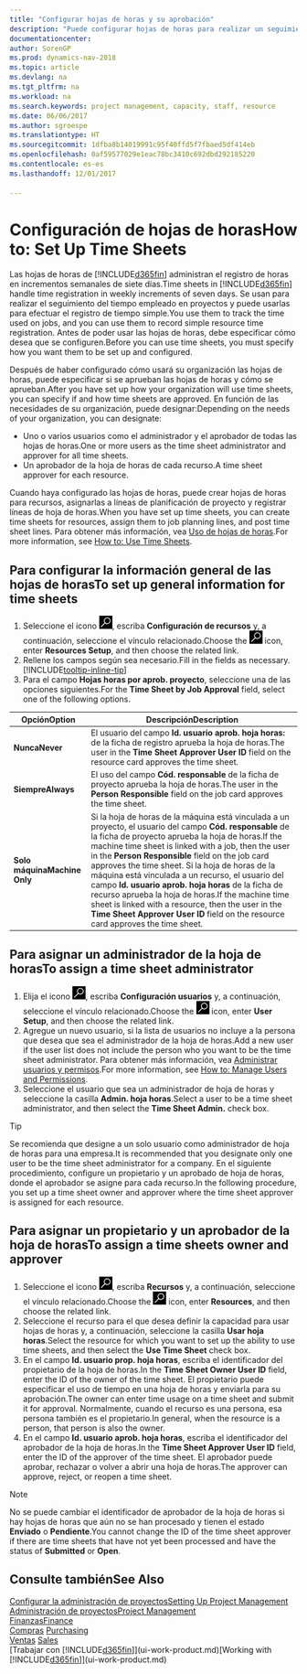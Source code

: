 ```yaml
---
title: "Configurar hojas de horas y su aprobación"
description: "Puede configurar hojas de horas para realizar un seguimiento del tiempo empleado en proyectos y el uso recursos, lo que le ayudará en la administración de proyectos, personal y capacidad"
documentationcenter: 
author: SorenGP
ms.prod: dynamics-nav-2018
ms.topic: article
ms.devlang: na
ms.tgt_pltfrm: na
ms.workload: na
ms.search.keywords: project management, capacity, staff, resource
ms.date: 06/06/2017
ms.author: sgroespe
ms.translationtype: HT
ms.sourcegitcommit: 1dfba8b14019991c95f40ffd5f7fbaed5df414eb
ms.openlocfilehash: 0af59577029e1eac78bc3410c692dbd292185220
ms.contentlocale: es-es
ms.lasthandoff: 12/01/2017

---
```

# <a name="how-to-set-up-time-sheets"></a><span data-ttu-id="fa37a-103">Configuración de hojas de horas</span><span class="sxs-lookup"><span data-stu-id="fa37a-103">How to: Set Up Time Sheets</span></span>
<span data-ttu-id="fa37a-104">Las hojas de horas de [!INCLUDE[d365fin](includes/d365fin_md.md)] administran el registro de horas en incrementos semanales de siete días.</span><span class="sxs-lookup"><span data-stu-id="fa37a-104">Time sheets in [!INCLUDE[d365fin](includes/d365fin_md.md)] handle time registration in weekly increments of seven days.</span></span> <span data-ttu-id="fa37a-105">Se usan para realizar el seguimiento del tiempo empleado en proyectos y puede usarlas para efectuar el registro de tiempo simple.</span><span class="sxs-lookup"><span data-stu-id="fa37a-105">You use them to track the time used on jobs, and you can use them to record simple resource time registration.</span></span> <span data-ttu-id="fa37a-106">Antes de poder usar las hojas de horas, debe especificar cómo desea que se configuren.</span><span class="sxs-lookup"><span data-stu-id="fa37a-106">Before you can use time sheets, you must specify how you want them to be set up and configured.</span></span>

<span data-ttu-id="fa37a-107">Después de haber configurado cómo usará su organización las hojas de horas, puede especificar si se aprueban las hojas de horas y cómo se aprueban.</span><span class="sxs-lookup"><span data-stu-id="fa37a-107">After you have set up how your organization will use time sheets, you can specify if and how time sheets are approved.</span></span> <span data-ttu-id="fa37a-108">En función de las necesidades de su organización, puede designar:</span><span class="sxs-lookup"><span data-stu-id="fa37a-108">Depending on the needs of your organization, you can designate:</span></span>

* <span data-ttu-id="fa37a-109">Uno o varios usuarios como el administrador y el aprobador de todas las hojas de horas.</span><span class="sxs-lookup"><span data-stu-id="fa37a-109">One or more users as the time sheet administrator and approver for all time sheets.</span></span>
* <span data-ttu-id="fa37a-110">Un aprobador de la hoja de horas de cada recurso.</span><span class="sxs-lookup"><span data-stu-id="fa37a-110">A time sheet approver for each resource.</span></span>

<span data-ttu-id="fa37a-111">Cuando haya configurado las hojas de horas, puede crear hojas de horas para recursos, asignarlas a líneas de planificación de proyecto y registrar líneas de hoja de horas.</span><span class="sxs-lookup"><span data-stu-id="fa37a-111">When you have set up time sheets, you can create time sheets for resources, assign them to job planning lines, and post time sheet lines.</span></span> <span data-ttu-id="fa37a-112">Para obtener más información, vea [Uso de hojas de horas](projects-how-use-time-sheets.md).</span><span class="sxs-lookup"><span data-stu-id="fa37a-112">For more information, see [How to: Use Time Sheets](projects-how-use-time-sheets.md).</span></span>

## <a name="to-set-up-general-information-for-time-sheets"></a><span data-ttu-id="fa37a-113">Para configurar la información general de las hojas de horas</span><span class="sxs-lookup"><span data-stu-id="fa37a-113">To set up general information for time sheets</span></span>
1. <span data-ttu-id="fa37a-114">Seleccione el icono ![Buscar página o informe](media/ui-search/search_small.png "icono Buscar página o informe"), escriba **Configuración de recursos** y, a continuación, seleccione el vínculo relacionado.</span><span class="sxs-lookup"><span data-stu-id="fa37a-114">Choose the ![Search for Page or Report](media/ui-search/search_small.png "Search for Page or Report icon") icon, enter **Resources Setup**, and then choose the related link.</span></span>  
2. <span data-ttu-id="fa37a-115">Rellene los campos según sea necesario.</span><span class="sxs-lookup"><span data-stu-id="fa37a-115">Fill in the fields as necessary.</span></span> [!INCLUDE[tooltip-inline-tip](includes/tooltip-inline-tip_md.md)]
3. <span data-ttu-id="fa37a-116">Para el campo **Hojas horas por aprob. proyecto**, seleccione una de las opciones siguientes.</span><span class="sxs-lookup"><span data-stu-id="fa37a-116">For the **Time Sheet by Job Approval** field, select one of the following options.</span></span>

| <span data-ttu-id="fa37a-117">Opción</span><span class="sxs-lookup"><span data-stu-id="fa37a-117">Option</span></span> | <span data-ttu-id="fa37a-118">Descripción</span><span class="sxs-lookup"><span data-stu-id="fa37a-118">Description</span></span> |
| --- | --- |
| <span data-ttu-id="fa37a-119">**Nunca**</span><span class="sxs-lookup"><span data-stu-id="fa37a-119">**Never**</span></span> |<span data-ttu-id="fa37a-120">El usuario del campo **Id. usuario aprob. hoja horas:** de la ficha de registro aprueba la hoja de horas.</span><span class="sxs-lookup"><span data-stu-id="fa37a-120">The user in the **Time Sheet Approver User ID** field on the resource card approves the time sheet.</span></span> |
| <span data-ttu-id="fa37a-121">**Siempre**</span><span class="sxs-lookup"><span data-stu-id="fa37a-121">**Always**</span></span> |<span data-ttu-id="fa37a-122">El uso del campo **Cód. responsable** de la ficha de proyecto aprueba la hoja de horas.</span><span class="sxs-lookup"><span data-stu-id="fa37a-122">The user in the **Person Responsible** field on the job card approves the time sheet.</span></span> |
| <span data-ttu-id="fa37a-123">**Solo máquina**</span><span class="sxs-lookup"><span data-stu-id="fa37a-123">**Machine Only**</span></span> |<span data-ttu-id="fa37a-124">Si la hoja de horas de la máquina está vinculada a un proyecto, el usuario del campo **Cód. responsable** de la ficha de proyecto aprueba la hoja de horas.</span><span class="sxs-lookup"><span data-stu-id="fa37a-124">If the machine time sheet is linked with a job, then the user in the **Person Responsible** field on the job card approves the time sheet.</span></span> <span data-ttu-id="fa37a-125">Si la hoja de horas de la máquina está vinculada a un recurso, el usuario del campo **Id. usuario aprob. hoja horas** de la ficha de recurso aprueba la hoja de horas.</span><span class="sxs-lookup"><span data-stu-id="fa37a-125">If the machine time sheet is linked with a resource, then the user in the **Time Sheet Approver User ID** field on the resource card approves the time sheet.</span></span> |

## <a name="to-assign-a-time-sheet-administrator"></a><span data-ttu-id="fa37a-126">Para asignar un administrador de la hoja de horas</span><span class="sxs-lookup"><span data-stu-id="fa37a-126">To assign a time sheet administrator</span></span>
1. <span data-ttu-id="fa37a-127">Elija el icono ![Buscar página o informe](media/ui-search/search_small.png "icono Buscar página o informe"), escriba **Configuración usuarios** y, a continuación, seleccione el vínculo relacionado.</span><span class="sxs-lookup"><span data-stu-id="fa37a-127">Choose the ![Search for Page or Report](media/ui-search/search_small.png "Search for Page or Report icon") icon, enter **User Setup**, and then choose the related link.</span></span>  
2. <span data-ttu-id="fa37a-128">Agregue un nuevo usuario, si la lista de usuarios no incluye a la persona que desea que sea el administrador de la hoja de horas.</span><span class="sxs-lookup"><span data-stu-id="fa37a-128">Add a new user if the user list does not include the person who you want to be the time sheet administrator.</span></span> <span data-ttu-id="fa37a-129">Para obtener más información, vea [Administrar usuarios y permisos](ui-how-users-permissions.md).</span><span class="sxs-lookup"><span data-stu-id="fa37a-129">For more information, see [How to: Manage Users and Permissions](ui-how-users-permissions.md).</span></span>
3. <span data-ttu-id="fa37a-130">Seleccione el usuario que sea un administrador de hoja de horas y seleccione la casilla **Admin. hoja horas**.</span><span class="sxs-lookup"><span data-stu-id="fa37a-130">Select a user to be a time sheet administrator, and then select the **Time Sheet Admin.** check box.</span></span>  

> [!TIP]  
>   <span data-ttu-id="fa37a-131">Se recomienda que designe a un solo usuario como administrador de hoja de horas para una empresa.</span><span class="sxs-lookup"><span data-stu-id="fa37a-131">It is recommended that you designate only one user to be the time sheet administrator for a company.</span></span> <span data-ttu-id="fa37a-132">En el siguiente procedimiento, configure un propietario y un aprobado de hoja de horas, donde el aprobador se asigne para cada recurso.</span><span class="sxs-lookup"><span data-stu-id="fa37a-132">In the following procedure, you set up a time sheet owner and approver where the time sheet approver is assigned for each resource.</span></span>  

## <a name="to-assign-a-time-sheets-owner-and-approver"></a><span data-ttu-id="fa37a-133">Para asignar un propietario y un aprobador de la hoja de horas</span><span class="sxs-lookup"><span data-stu-id="fa37a-133">To assign a time sheets owner and approver</span></span>
1. <span data-ttu-id="fa37a-134">Seleccione el icono ![Buscar página o informe](media/ui-search/search_small.png "icono Buscar página o informe"), escriba **Recursos** y, a continuación, seleccione el vínculo relacionado.</span><span class="sxs-lookup"><span data-stu-id="fa37a-134">Choose the ![Search for Page or Report](media/ui-search/search_small.png "Search for Page or Report icon") icon, enter **Resources**, and then choose the related link.</span></span>
2. <span data-ttu-id="fa37a-135">Seleccione el recurso para el que desea definir la capacidad para usar hojas de horas y, a continuación, seleccione la casilla **Usar hoja horas**.</span><span class="sxs-lookup"><span data-stu-id="fa37a-135">Select the resource for which you want to set up the ability to use time sheets, and then select the **Use Time Sheet** check box.</span></span>  
3. <span data-ttu-id="fa37a-136">En el campo **Id. usuario prop. hoja horas**, escriba el identificador del propietario de la hoja de horas.</span><span class="sxs-lookup"><span data-stu-id="fa37a-136">In the **Time Sheet Owner User ID** field, enter the ID of the owner of the time sheet.</span></span> <span data-ttu-id="fa37a-137">El propietario puede especificar el uso de tiempo en una hoja de horas y enviarla para su aprobación.</span><span class="sxs-lookup"><span data-stu-id="fa37a-137">The owner can enter time usage on a time sheet and submit it for approval.</span></span> <span data-ttu-id="fa37a-138">Normalmente, cuando el recurso es una persona, esa persona también es el propietario.</span><span class="sxs-lookup"><span data-stu-id="fa37a-138">In general, when the resource is a person, that person is also the owner.</span></span>  
4. <span data-ttu-id="fa37a-139">En el campo **Id. usuario aprob. hoja horas**, escriba el identificador del aprobador de la hoja de horas.</span><span class="sxs-lookup"><span data-stu-id="fa37a-139">In the **Time Sheet Approver User ID** field, enter the ID of the approver of the time sheet.</span></span> <span data-ttu-id="fa37a-140">El aprobador puede aprobar, rechazar o volver a abrir una hoja de horas.</span><span class="sxs-lookup"><span data-stu-id="fa37a-140">The approver can approve, reject, or reopen a time sheet.</span></span>  

> [!NOTE]  
>   <span data-ttu-id="fa37a-141">No se puede cambiar el identificador de aprobador de la hoja de horas si hay hojas de horas que aún no se han procesado y tienen el estado **Enviado** o **Pendiente**.</span><span class="sxs-lookup"><span data-stu-id="fa37a-141">You cannot change the ID of the time sheet approver if there are time sheets that have not yet been processed and have the status of **Submitted** or **Open**.</span></span>

## <a name="see-also"></a><span data-ttu-id="fa37a-142">Consulte también</span><span class="sxs-lookup"><span data-stu-id="fa37a-142">See Also</span></span>
[<span data-ttu-id="fa37a-143">Configurar la administración de proyectos</span><span class="sxs-lookup"><span data-stu-id="fa37a-143">Setting Up Project Management</span></span>](projects-setup-projects.md)  
[<span data-ttu-id="fa37a-144">Administración de proyectos</span><span class="sxs-lookup"><span data-stu-id="fa37a-144">Project Management</span></span>](projects-manage-projects.md)  
[<span data-ttu-id="fa37a-145">Finanzas</span><span class="sxs-lookup"><span data-stu-id="fa37a-145">Finance</span></span>](finance.md)  
<span data-ttu-id="fa37a-146">[Compras](purchasing-manage-purchasing.md)       </span><span class="sxs-lookup"><span data-stu-id="fa37a-146">[Purchasing](purchasing-manage-purchasing.md)       </span></span>  
<span data-ttu-id="fa37a-147">[Ventas](sales-manage-sales.md)    </span><span class="sxs-lookup"><span data-stu-id="fa37a-147">[Sales](sales-manage-sales.md)    </span></span>  
<span data-ttu-id="fa37a-148">[Trabajar con [!INCLUDE[d365fin](includes/d365fin_md.md)]](ui-work-product.md)</span><span class="sxs-lookup"><span data-stu-id="fa37a-148">[Working with [!INCLUDE[d365fin](includes/d365fin_md.md)]](ui-work-product.md)</span></span>  

